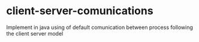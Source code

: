 # client-server-comunications
Implement in java using of default comunication between process following the client server model
